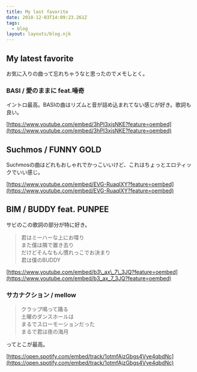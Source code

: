 ```yaml
---
title: My last favorite
date: 2018-12-03T14:09:23.261Z
tags:
  - blog
layout: layouts/blog.njk
---
```


## My latest favorite

お気に入りの曲って忘れちゃうなと思ったのでメモしとく。

### BASI / 愛のままに feat.唾奇

イントロ最高。BASIの曲はリズムと音が詰め込まれてない感じが好き。歌詞も良い。

[https://www.youtube.com/embed/3hPI3xjsNKE?feature=oembed](https://www.youtube.com/embed/3hPI3xjsNKE?feature=oembed)

## Suchmos / FUNNY GOLD

Suchmosの曲はどれもおしゃれでかっこいいけど、これはちょっとエロティックでいい感じ。

[https://www.youtube.com/embed/EVG-RuaqIXY?feature=oembed](https://www.youtube.com/embed/EVG-RuaqIXY?feature=oembed)

## BIM / BUDDY feat. PUNPEE

サビのこの歌詞の部分が特に好き。

> 君はミーハーな上にお喋り  
> また僕は隣で置き去り  
> だけどそんなもん慣れっこでお決まり  
> 君は僕のBUDDY

[https://www.youtube.com/embed/b3\_ax\_7\_3JQ?feature=oembed](https://www.youtube.com/embed/b3_ax_7_3JQ?feature=oembed)

### サカナクション / mellow

> クラップ鳴って踊る  
> 土曜のダンスホールは  
> まるでスローモーションだった  
> まるで君は夜の海月

ってとこが最高。

[https://open.spotify.com/embed/track/1otmfAjzGbgs4Vye4qbdNc](https://open.spotify.com/embed/track/1otmfAjzGbgs4Vye4qbdNc)